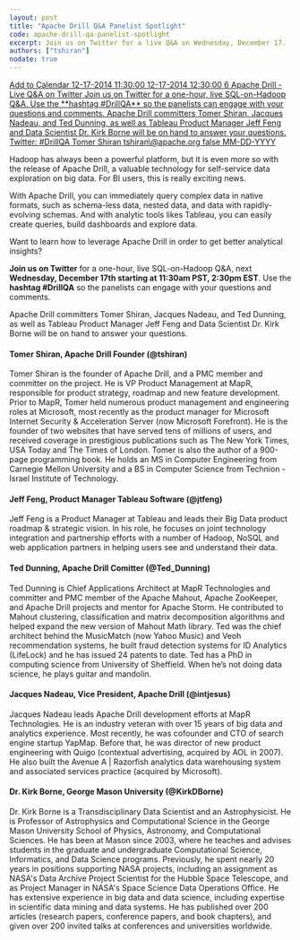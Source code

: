 ```yaml
---
layout: post
title: "Apache Drill Q&A Panelist Spotlight"
code: apache-drill-qa-panelist-spotlight
excerpt: Join us on Twitter for a live Q&A on Wednesday, December 17.
authors: ["tshiran"]
nodate: true
---
```

<script type="text/javascript" src="//addthisevent.com/libs/1.5.8/ate.min.js"></script>
<a href="{{ site.baseurl }}/blog/2014/12/11/apache-drill-qa-panelist-spotlight/" title="Add to Calendar" class="addthisevent">
    Add to Calendar
    <span class="_start">12-17-2014 11:30:00</span>
    <span class="_end">12-17-2014 12:30:00</span>
    <span class="_zonecode">6</span>
    <span class="_summary">Apache Drill - Live Q&A on Twitter</span>
    <span class="_description">Join us on Twitter for a one-hour, live SQL-on-Hadoop Q&A. Use the **hashtag #DrillQA** so the panelists can engage with your questions and comments. Apache Drill committers Tomer Shiran, Jacques Nadeau, and Ted Dunning, as well as Tableau Product Manager Jeff Feng and Data Scientist Dr. Kirk Borne will be on hand to answer your questions.</span>
    <span class="_location">Twitter: #DrillQA</span>
    <span class="_organizer">Tomer Shiran</span>
    <span class="_organizer_email">tshiran\@apache.org</span>
    <span class="_all_day_event">false</span>
    <span class="_date_format">MM-DD-YYYY</span>
</a>

Hadoop has always been a powerful platform, but it is even more so with the release of Apache Drill, a valuable technology for self-service data exploration on big data. For BI users, this is really exciting news. 

With Apache Drill, you can immediately query complex data in native formats, such as schema-less data, nested data, and data with rapidly-evolving schemas. And with analytic tools likes Tableau, you can easily create queries, build dashboards and explore data. 

Want to learn how to leverage Apache Drill in order to get better analytical insights? 

**Join us on Twitter** for a one-hour, live SQL-on-Hadoop Q&A, next **Wednesday, December 17th starting at 11:30am PST, 2:30pm EST**. Use the **hashtag #DrillQA** so the panelists can engage with your questions and comments.

Apache Drill committers Tomer Shiran, Jacques Nadeau, and Ted Dunning, as well as Tableau Product Manager Jeff Feng and Data Scientist Dr. Kirk Borne will be on hand to answer your questions.

#### Tomer Shiran, Apache Drill Founder (@tshiran)
Tomer Shiran is the founder of Apache Drill, and a PMC member and committer on the project. He is VP Product Management at MapR, responsible for product strategy, roadmap and new feature development. Prior to MapR, Tomer held numerous product management and engineering roles at Microsoft, most recently as the product manager for Microsoft Internet Security & Acceleration Server (now Microsoft Forefront). He is the founder of two websites that have served tens of millions of users, and received coverage in prestigious publications such as The New York Times, USA Today and The Times of London. Tomer is also the author of a 900-page programming book. He holds an MS in Computer Engineering from Carnegie Mellon University and a BS in Computer Science from Technion - Israel Institute of Technology.

#### Jeff Feng, Product Manager Tableau Software (@jtfeng) 
Jeff Feng is a Product Manager at Tableau and leads their Big Data product roadmap & strategic vision.  In his role, he focuses on joint technology integration and partnership efforts with a number of Hadoop, NoSQL and web application partners in helping users see and understand their data.

#### Ted Dunning, Apache Drill Comitter (@Ted_Dunning)
Ted Dunning is Chief Applications Architect at MapR Technologies and committer and PMC member of the Apache Mahout, Apache ZooKeeper, and Apache Drill projects and mentor for Apache Storm. He contributed to Mahout clustering, classification and matrix decomposition algorithms  and helped expand the new version of Mahout Math library. Ted was the chief architect behind the MusicMatch (now Yahoo Music) and Veoh recommendation systems, he built fraud detection systems for ID Analytics (LifeLock) and he has issued 24 patents to date. Ted has a PhD in computing science from University of Sheffield. When he’s not doing data science, he plays guitar and mandolin.

#### Jacques Nadeau, Vice President, Apache Drill (@intjesus) 
Jacques Nadeau leads Apache Drill development efforts at MapR Technologies. He is an industry veteran with over 15 years of big data and analytics experience. Most recently, he was cofounder and CTO of search engine startup YapMap. Before that, he was director of new product engineering with Quigo (contextual advertising, acquired by AOL in 2007). He also built the Avenue A | Razorfish analytics data warehousing system and associated services practice (acquired by Microsoft).

#### Dr. Kirk Borne, George Mason University (@KirkDBorne)
Dr. Kirk Borne is a Transdisciplinary Data Scientist and an Astrophysicist. He is Professor of Astrophysics and Computational Science in the George Mason University School of Physics, Astronomy, and Computational Sciences. He has been at Mason since 2003, where he teaches and advises students in the graduate and undergraduate Computational Science, Informatics, and Data Science programs. Previously, he spent nearly 20 years in positions supporting NASA projects, including an assignment as NASA's Data Archive Project Scientist for the Hubble Space Telescope, and as Project Manager in NASA's Space Science Data Operations Office. He has extensive experience in big data and data science, including expertise in scientific data mining and data systems. He has published over 200 articles (research papers, conference papers, and book chapters), and given over 200 invited talks at conferences and universities worldwide.